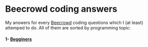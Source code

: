 # Beecrowd coding answers

My answers for every [Beecrowd](https://www.beecrowd.com.br/judge/en/profile/652440) coding questions which I (at least) attemped to do. All of them are sorted by programming topic:

#### 1- [Begginers](https://github.com/Francis1408/Beecrowd/tree/main/1-Beginners)